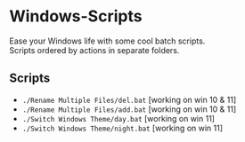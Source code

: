 # Windows-Scripts
Ease your Windows life with some cool batch scripts. <br/>
Scripts ordered by actions in separate folders.

## Scripts
- `./Rename Multiple Files/del.bat` [working on win 10 & 11]
- `./Rename Multiple Files/add.bat` [working on win 10 & 11]
- `./Switch Windows Theme/day.bat` [working on win 11]
- `./Switch Windows Theme/night.bat` [working on win 11]
